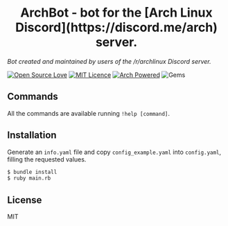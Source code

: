 <h1 align="center">ArchBot - bot for the [Arch Linux Discord](https://discord.me/arch) server.</h1>

*Bot created and maintained by users of the /r/archlinux Discord server.*

[![Open Source Love](https://badges.frapsoft.com/os/v1/open-source.svg?v=103)](https://github.com/ellerbrock/open-source-badges/) [![MIT Licence](https://img.shields.io/badge/License-MIT-blue.svg)](https://opensource.org/licenses/mit-license.php) [![Arch Powered](https://img.shields.io/badge/Arch-Powered-blue.svg)](https://www.archlinux.org/) ![Gems](https://img.shields.io/badge/gems-5-red.svg)

## Commands

All the commands are available running `!help [command]`.

## Installation

Generate an `info.yaml` file and copy `config_example.yaml` into `config.yaml`, filling the requested values.

```sh
$ bundle install
$ ruby main.rb
```

## License

MIT
